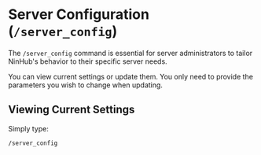 # Server Configuration (`/server_config`)

The `/server_config` command is essential for server administrators to tailor NinHub's behavior to their specific server needs.

You can view current settings or update them. You only need to provide the parameters you wish to change when updating.

## Viewing Current Settings
Simply type:
```discord
/server_config